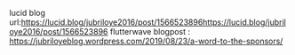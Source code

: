lucid blog url:https://lucid.blog/jubriloye2016/post/1566523896https://lucid.blog/jubriloye2016/post/1566523896
flutterwave blogpost : https://jubriloyeblog.wordpress.com/2019/08/23/a-word-to-the-sponsors/
